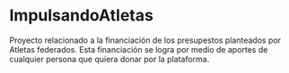 # ImpulsandoAtletas

Proyecto relacionado a la financiación de los presupestos planteados por Atletas federados.
Esta financiación se logra por medio de aportes de cualquier persona que quiera donar por la plataforma.
